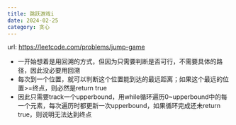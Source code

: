 ```yaml
---
title: 跳跃游戏i
date: 2024-02-25
category: 贪心
---
```


url: https://leetcode.com/problems/jump-game



- 一开始想着是用回溯的方式，但因为只需要判断是否可行，不需要具体的路径，因此没必要用回溯
- 每次到一个位置，就可以判断这个位置能到达的最远距离；如果这个最远的位置>=终点，则必然是return true
- 因此只需要track一个upperbound，用while循环遍历0~upperbound中的每一个元素，每次遍历时都更新一次upperbound，如果循环完成还未return true，则说明无法达到终点